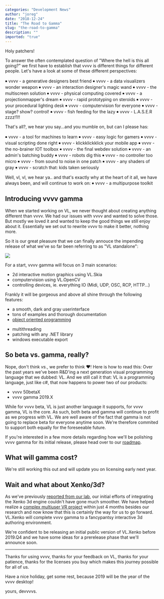 ```yaml
---
categories: "Development News"
author: "joreg"
date: "2018-12-24"
title: "The Road to Gamma"
slug: "the-road-to-gamma"
description: ""
imported: "true"
---
```



Holy patchers!

To answer the often contemplated question of "Where the hell is this all going?" we first have to establish that vvvv is different things for different people. Let's have a look at some of these different perspectives:

￭ vvvv - a generative designers best friend
￭ vvvv - a data visualizers wonder weapon
￭ vvvv - an interaction designer's magic wand
￭ vvvv - the multiscreen solution
￭ vvvv - physical computing covered
￭ vvvv - a projectionmapper's dream
￭ vvvv - rapid prototyping on steroids
￭ vvvv - your procedural lighting desk
￭ vvvv - computervision for everyone
￭ vvvv - stage? show? control!
￭ vvvv - fish feeding for the lazy
￭ vvvv - L.A.S.E.R zzzz!1!!

That's all?, we hear you say...and you mumble on, but can I please has:

￭ vvvv - a tool for machines to learn
￭ vvvv - easy logic for gamers
￭ vvvv - visual scripting done right
￭ vvvv - klickklickklick your mobile app
￭ vvvv - the no-brainer IOT toolbox
￭ vvvv - the final webdev solution
￭ vvvv - an admin's batching buddy
￭ vvvv - robots dig this
￭ vvvv - no controller too micro
￭ vvvv - from sound to noise in one patch
￭ vvvv - any shaders of gray
￭ vvvv - scratch that: kids taken seriously

Well, vl, vl, we hear ya.. and that's exactly why at the heart of it all, we have always been, and will continue to work on:
￭ vvvv - a multipurpose toolkit

## Introducing vvvv gamma
When we started working on VL, we never thought about creating anything different than vvvv. We had our issues with vvvv and wanted to solve those. But mostly we loved it and wanted to keep the good things we still enjoy about it. Essentially we set out to rewrite vvvv to make it better, nothing more.

So it is our great pleasure that we can finally annouce the impending release of what we've so far been referring to as "VL standalone":

![](gamma6.png)

For a start, vvvv gamma will focus on 3 main scenarios: 
* 2d interactive motion graphics using VL.Skia
* computervision using VL.OpenCV
* controlling devices, ie. everything IO (Midi, UDP, OSC, RCP, HTTP...)

Frankly it will be gorgeous and above all shine through the following features:
<!--{SPLIT()}-->
* a smooth, dark and gray userinterface
* tons of examples and thorough documentation
* [object oriented programming](https://www.youtube.com/watch?v=QM1iUe6IofM)
<!--~~~-->
* multithreading
* patching with any .NET library
* windows executable export
<!--{SPLIT}-->

## So beta vs. gamma, really?
Nope, don't think *vs.*, we prefer to think ♥!
Here is how to read this: Over the past years we've been R&D'ing a next generation visual programming language that we dubbed: VL. And we still call it that: VL is a programming language, just like c#, that now happens to power two of our products: 

* vvvv 50betaX
* vvvv gamma 2019.X

While for vvvv beta, VL is just another language it supports, for vvvv gamma, VL is the core. As such, both beta and gamma will continue to profit as we progress with VL. We are well aware of the fact that gamma is not going to replace beta for everyone anytime soon. We're therefore commited to support both equally for the foreseeable future.

If you're interested in a few more details regarding how we'll be polishing vvvv gamma for its initial release, please head over to our [roadmap](https://betadocs.vvvv.org/roadmap.html).

## What will gamma cost?
We're still working this out and will update you on licensing early next year.

## Wait and what about Xenko/3d?
As we've previously [reported from our lab](/blog/2018/vl-xenko-3d-engine-update-2), our initial efforts of integrating the Xenko 3d engine couldn't have gone much smoother. We have helped realize a [complex multiuser VR project](http://oceanofair.com/) within just 4 months besides our research and now know that this is certainly the way for us to go forward. VL.Xenko will complete vvvv gamma to a fancypantsy interactive 3d authoring environment. 

We're confident to be releasing an initial public version of VL.Xenko before 2019.Q4 and we have some ideas for a prerelease phase that we'll announce soon. 

---

Thanks for using vvvv, thanks for your feedback on VL, thanks for your patience, thanks for the licenses you buy which makes this journey possible for all of us. 

Have a nice holiday, get some rest, because 2019 will be the year of the vvvv desktop!

yours, 
devvvvs.